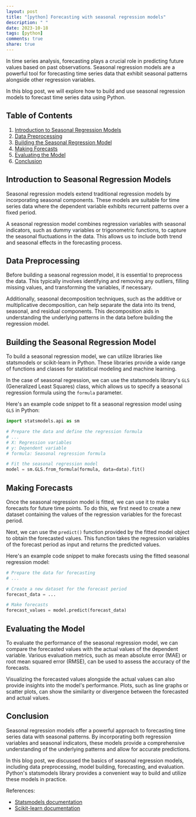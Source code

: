 ```yaml
---
layout: post
title: "[python] Forecasting with seasonal regression models"
description: " "
date: 2023-10-18
tags: [python]
comments: true
share: true
---
```


In time series analysis, forecasting plays a crucial role in predicting future values based on past observations. Seasonal regression models are a powerful tool for forecasting time series data that exhibit seasonal patterns alongside other regression variables.

In this blog post, we will explore how to build and use seasonal regression models to forecast time series data using Python.

## Table of Contents
1. [Introduction to Seasonal Regression Models](#introduction)
2. [Data Preprocessing](#data-preprocessing)
3. [Building the Seasonal Regression Model](#building-the-model)
4. [Making Forecasts](#making-forecasts)
5. [Evaluating the Model](#evaluating-the-model)
6. [Conclusion](#conclusion)

## Introduction to Seasonal Regression Models

Seasonal regression models extend traditional regression models by incorporating seasonal components. These models are suitable for time series data where the dependent variable exhibits recurrent patterns over a fixed period.

A seasonal regression model combines regression variables with seasonal indicators, such as dummy variables or trigonometric functions, to capture the seasonal fluctuations in the data. This allows us to include both trend and seasonal effects in the forecasting process.

## Data Preprocessing

Before building a seasonal regression model, it is essential to preprocess the data. This typically involves identifying and removing any outliers, filling missing values, and transforming the variables, if necessary.

Additionally, seasonal decomposition techniques, such as the additive or multiplicative decomposition, can help separate the data into its trend, seasonal, and residual components. This decomposition aids in understanding the underlying patterns in the data before building the regression model.

## Building the Seasonal Regression Model

To build a seasonal regression model, we can utilize libraries like statsmodels or scikit-learn in Python. These libraries provide a wide range of functions and classes for statistical modeling and machine learning.

In the case of seasonal regression, we can use the statsmodels library's `GLS` (Generalized Least Squares) class, which allows us to specify a seasonal regression formula using the `formula` parameter.

Here's an example code snippet to fit a seasonal regression model using `GLS` in Python:

```python
import statsmodels.api as sm

# Prepare the data and define the regression formula
# ...
# X: Regression variables
# y: Dependent variable
# formula: Seasonal regression formula

# Fit the seasonal regression model
model = sm.GLS.from_formula(formula, data=data).fit()
```

## Making Forecasts

Once the seasonal regression model is fitted, we can use it to make forecasts for future time points. To do this, we first need to create a new dataset containing the values of the regression variables for the forecast period.

Next, we can use the `predict()` function provided by the fitted model object to obtain the forecasted values. This function takes the regression variables of the forecast period as input and returns the predicted values.

Here's an example code snippet to make forecasts using the fitted seasonal regression model:

```python
# Prepare the data for forecasting
# ...

# Create a new dataset for the forecast period
forecast_data = ...

# Make forecasts
forecast_values = model.predict(forecast_data)
```
## Evaluating the Model

To evaluate the performance of the seasonal regression model, we can compare the forecasted values with the actual values of the dependent variable. Various evaluation metrics, such as mean absolute error (MAE) or root mean squared error (RMSE), can be used to assess the accuracy of the forecasts.

Visualizing the forecasted values alongside the actual values can also provide insights into the model's performance. Plots, such as line graphs or scatter plots, can show the similarity or divergence between the forecasted and actual values.

## Conclusion

Seasonal regression models offer a powerful approach to forecasting time series data with seasonal patterns. By incorporating both regression variables and seasonal indicators, these models provide a comprehensive understanding of the underlying patterns and allow for accurate predictions.

In this blog post, we discussed the basics of seasonal regression models, including data preprocessing, model building, forecasting, and evaluation. Python's statsmodels library provides a convenient way to build and utilize these models in practice.

References:
- [Statsmodels documentation](https://www.statsmodels.org/stable/index.html)
- [Scikit-learn documentation](https://scikit-learn.org/stable/index.html)